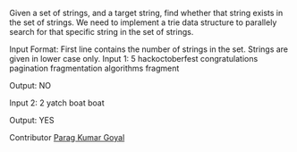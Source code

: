 Given a set of strings, and a target string, find whether that string exists in the set of strings. We need to implement a trie data structure to parallely search for that specific string in the set of strings.

Input Format: First line contains the number of strings in the set.
Strings are given in lower case only.
Input 1:
5
hackoctoberfest
congratulations
pagination
fragmentation
algorithms
fragment

Output: NO

Input 2:
2
yatch
boat
boat

Output: YES

Contributor
[Parag Kumar Goyal](https://github.com/paraggoyal28)
